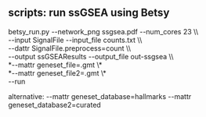 ## scripts: run ssGSEA using Betsy  
betsy_run.py --network_png ssgsea.pdf --num_cores 23 \\\  
--input SignalFile --input_file counts.txt \\\  
--dattr SignalFile.preprocess=count \\\  
--output ssGSEAResults --output_file out-ssgsea \\\  
*--mattr geneset_file=.gmt \\\*   
*--mattr geneset_file2=.gmt \\\*  
--run

alternative:
--mattr geneset_database=hallmarks
--mattr geneset_database2=curated
